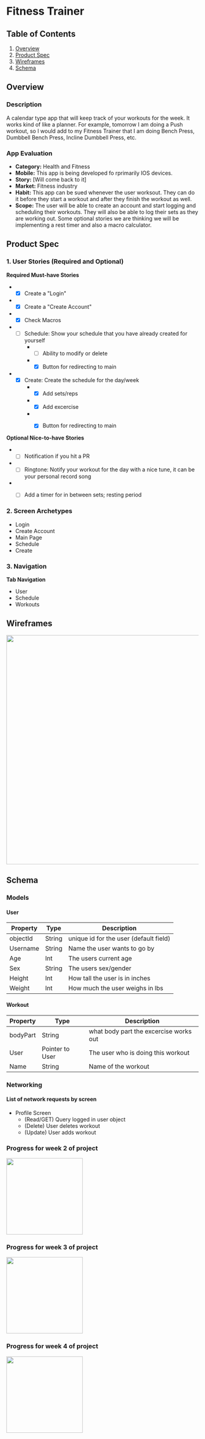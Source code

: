# Fitness Trainer

## Table of Contents
1. [Overview](#Overview)
1. [Product Spec](#Product-Spec)
1. [Wireframes](#Wireframes)
2. [Schema](#Schema)

## Overview
### Description
A calendar type app that will keep track of your workouts for the week. It works kind of like a planner. For example, tomorrow I am doing a Push workout, so I would add to my Fitness Trainer that I am doing Bench Press, Dumbbell Bench Press, Incline Dumbbell Press, etc. 

### App Evaluation

- **Category:** Health and Fitness
- **Mobile:** This app is being developed fo rprimarily IOS devices.
- **Story:** [Will come back to it]
- **Market:** Fitness industry
- **Habit:** This app can be sued whenever the user worksout. They can do it before they start a workout and after they finish the workout as well. 
- **Scope:** The user will be able to create an account and start logging and scheduling their workouts. They will also be able to log their sets as they are working out. Some optional stories we are thinking we will be implementing a rest timer and also a macro calculator. 

## Product Spec

### 1. User Stories (Required and Optional)

**Required Must-have Stories**

* - [x] Create a "Login"
* - [x] Create a "Create Account"
* - [x] Check Macros
* - [ ] Schedule: Show your schedule that you have already created for yourself
    * - [ ] Ability to modify or delete
    * - [x] Button for redirecting to main
* - [x] Create: Create the schedule for the day/week
    * - [x] Add sets/reps
    * - [x] Add excercise
    * - [x] Button for redirecting to main
    

**Optional Nice-to-have Stories**

* - [ ] Notification if you hit a PR
* - [ ] Ringtone: Notify your workout for the day with a nice tune, it can be your personal record song
* - [ ] Add a timer for in between sets; resting period



### 2. Screen Archetypes

* Login
* Create Account
* Main Page
* Schedule
* Create



### 3. Navigation

**Tab Navigation**

* User
* Schedule
* Workouts


## Wireframes
<img src="https://i.imgur.com/VD9J5qx.jpg" width=600>

## Schema 
### Models
#### User

   | Property      | Type     | Description                            |
   | ------------- | -------- | ---------------------------------------|
   | objectId      | String   | unique id for the user (default field) |
   | Username      | String   | Name the user wants to go by           |
   | Age           | Int      | The users current age                  |
   | Sex           | String   | The users sex/gender                   |
   | Height        | Int      | How tall the user is in inches         |
   | Weight        | Int      | How much the user weighs in lbs        |
   
#### Workout

   | Property      | Type             | Description                            |
   | ------------- | ---------------- | ---------------------------------------|
   | bodyPart      | String           | what body part the excercise works out |
   | User          | Pointer to User  | The user who is doing this workout     |
   | Name          | String           | Name of the workout                    |
   
### Networking
#### List of network requests by screen
   - Profile Screen
      - (Read/GET) Query logged in user object
      - (Delete) User deletes workout
      - (Update) User adds workout

### Progress for week 2 of project

<img src="https://i.imgur.com/M8pzZRi.gif" width=200>

### Progress for week 3 of project

<img src="https://user-images.githubusercontent.com/61296527/141886555-3beee9da-f9ed-4d42-8c21-be10f41641a3.gif" width=200>

### Progress for week 4 of project

<img src="https://user-images.githubusercontent.com/44891178/142569710-dd541fe3-366e-43dc-ad89-2d507b484555.gif" width=200>

